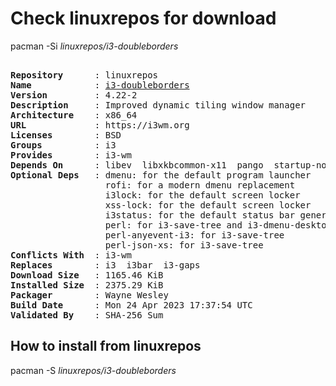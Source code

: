 # Check linuxrepos for download

pacman -Si *linuxrepos/i3-doubleborders*

<div class="highlight"><pre class="highlight"><text>
<b>Repository</b>      : linuxrepos
<b>Name</b>            : <a href="../../x86_64/i3-doubleborders-4.22-2-x86_64.pkg.tar.zst">i3-doubleborders</a>
<b>Version</b>         : 4.22-2
<b>Description</b>     : Improved dynamic tiling window manager
<b>Architecture</b>    : x86_64
<b>URL</b>             : https://i3wm.org
<b>Licenses</b>        : BSD
<b>Groups</b>          : i3
<b>Provides</b>        : i3-wm
<b>Depends On</b>      : libev  libxkbcommon-x11  pango  startup-notification  xcb-util-cursor  xcb-util-keysyms  xcb-util-wm  xcb-util-xrm  yajl
<b>Optional Deps</b>   : dmenu: for the default program launcher
                  rofi: for a modern dmenu replacement
                  i3lock: for the default screen locker
                  xss-lock: for the default screen locker
                  i3status: for the default status bar generator
                  perl: for i3-save-tree and i3-dmenu-desktop
                  perl-anyevent-i3: for i3-save-tree
                  perl-json-xs: for i3-save-tree
<b>Conflicts With</b>  : i3-wm
<b>Replaces</b>        : i3  i3bar  i3-gaps
<b>Download Size</b>   : 1165.46 KiB
<b>Installed Size</b>  : 2375.29 KiB
<b>Packager</b>        : Wayne Wesley <wayne6324@gmail.com>
<b>Build Date</b>      : Mon 24 Apr 2023 17:37:54 UTC
<b>Validated By</b>    : SHA-256 Sum
</text></pre></div>

## How to install from linuxrepos

pacman -S *linuxrepos/i3-doubleborders*
